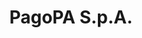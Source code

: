 ---
title: PagoPA S.p.A.
redirect_to: https://www.pagopa.it/
redirect_from:
  - /it/pagopa-spa/
  - /it/pagopa-spa/checkIban-analisi-funzionale-V.1.1._17_06_2020_firma.pdf
  - /it/pagopa-spa/comunicati-stampa/
  - /it/pagopa-spa/comunicati-stampa/2020-07-22-comunicato
  - /it/pagopa-spa/comunicati-stampa/2020-11-05-comunicato
  - /it/pagopa-spa/comunicati-stampa/2020-12-07-comunicato
  - /it/pagopa-spa/comunicati-stampa/2020-12-11-comunicato
  - /it/pagopa-spa/comunicati-stampa/2020-12-16-comunicato
  - /it/pagopa-spa/comunicati-stampa/2020-12-22-comunicato
  - /it/pagopa-spa/comunicati-stampa/2020-12-29-comunicato
  - /it/pagopa-spa/comunicati-stampa/2021-01-21-comunicato
  - /it/pagopa-spa/comunicati-stampa/2021-01-26-comunicato
  - /it/pagopa-spa/comunicati-stampa/2021-02-26-comunicato
  - /it/pagopa-spa/comunicati-stampa/2021-03-19-comunicato
  - /it/pagopa-spa/comunicati-stampa/2021-05-19-comunicato
  - /it/pagopa-spa/comunicati-stampa/2021-06-10-comunicato
  - /it/pagopa-spa/comunicati-stampa/2021-06-16-comunicato
  - /it/pagopa-spa/fondoinnovazione/
  - /it/pagopa-spa/fondoinnovazione/ALLEGATO_1_Obiettivi_da_Conseguire_vers_1.pdf
  - /it/pagopa-spa/fondoinnovazione/ALLEGATO_1_Obiettivi_da_Conseguire.pdf
  - /it/pagopa-spa/fondoinnovazione/ALLEGATO_2_Importo_del_Contributo_e_premialita_vers_1.pdf
  - /it/pagopa-spa/fondoinnovazione/ALLEGATO_2_Importo_del_Contributo_e_premialita.pdf
  - /it/pagopa-spa/fondoinnovazione/ALLEGATO_3_Istruttoria_e_Verifiche.pdf
  - /it/pagopa-spa/fondoinnovazione/AVVISO_PUBBLICO_FONDO_INNOVAZIONE.pdf
  - /it/pagopa-spa/fondoinnovazione/avviso/
  - /it/pagopa-spa/fondoinnovazione/comunicati/
  - /it/pagopa-spa/fondoinnovazione/comunicati/2020-12-18/
  - /it/pagopa-spa/fondoinnovazione/comunicati/2021-01-14/
  - /it/pagopa-spa/fondoinnovazione/comunicati/2021-02-08/
  - /it/pagopa-spa/fondoinnovazione/comunicati/2021-07-20/
  - /it/pagopa-spa/fondoinnovazione/comunicati/comunicato_08022021.pdf
  - /it/pagopa-spa/fondoinnovazione/comunicati/comunicato_14012021.pdf
  - /it/pagopa-spa/fondoinnovazione/comunicati/comunicato_18122020.pdf
  - /it/pagopa-spa/fondoinnovazione/comunicati/comunicato_20072021.pdf
  - /it/pagopa-spa/fondoinnovazione/faq/
  - /it/pagopa-spa/fondoinnovazione/Fasce_demografiche.pdf
  - /it/pagopa-spa/fondoinnovazione/Informativa_Privacy.pdf
  - /it/pagopa-spa/fondoinnovazione/Manuale_operativo_App_IO.pdf
  - /it/pagopa-spa/fondoinnovazione/Manuale_operativo_CIE.pdf
  - /it/pagopa-spa/fondoinnovazione/Manuale_operativo_pagoPA.pdf
  - /it/pagopa-spa/fondoinnovazione/Manuale_operativo_Spid.pdf
  - /it/pagopa-spa/servizi-psp/
  - /it/pagopa-spa/visione/
---